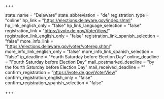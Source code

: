 +++

state_name = "Delaware"
state_abbreviation = "de"
registration_type = "online"
hp_link = "https://elections.delaware.gov/index.shtml"
hp_link_english_only = "false"
hp_link_language_selection = "false"
registration_link = "https://ivote.de.gov/VoterView/"
registration_link_english_only = "false"
registration_link_spanish_selection = "false"
more_info_link = "https://elections.delaware.gov/voter/votereg.shtml"
more_info_link_english_only = "false"
more_info_link_spanish_selection = "false"
ip_deadline = "Fourth Saturday before Election Day"
online_deadline = "Fourth Saturday before Election Day"
mail_postmarked_deadline = "by the fourth Saturday before Election Day"
mail_received_deadline = ""
confirm_registration = "https://ivote.de.gov/VoterView"
confirm_registration_english_only = "false"
confirm_registration_spanish_selection = "false"

+++